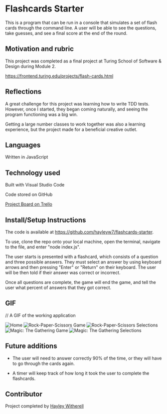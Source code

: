 # Flashcards Starter

This is a program that can be run in a console that simulates a set of flash cards through the command line. A user will be able to see the questions, take guesses, and see a final score at the end of the round.

## Motivation and rubric

This project was completed as a final project at Turing School of Software & Design during Module 2.

https://frontend.turing.edu/projects/flash-cards.html 

## Reflections

A great challenge for this project was learning how to write TDD tests. However, once I started, they began coming naturally, and seeing the program functioning was a big win.

Getting a large number classes to work together was also a learning experience, but the project made for a beneficial creative outlet.

## Languages

Written in JavaScript

## Technology used

Built with Visual Studio Code

Code stored on GitHub

[Project Board on Trello](https://trello.com/b/DGihRfLX)

## Install/Setup Instructions

The code is available at https://github.com/hayleyw7/flashcards-starter.

To use, clone the repo onto your local machine, open the terminal, navigate to the file, and enter "node index.js".

The user starts is presented with a flashcard, which consists of a question and three possible answers. They must select an answer by using keyboard arrows and then pressing "Enter" or "Return" on their keyboard. The user will be then told if their answer was correct or incorrect.

Once all questions are complete, the game will end the game, and tell the user what percent of answers that they got correct.

## GIF

// A GIF of the working application

![Home](assets/ss-home.png)
![Rock-Paper-Scissors Game](assets/ss-rps-game.png)
![Rock-Paper-Scissors Selections](assets/ss-rps-selections.png)
![Magic: The Gathering Game](assets/ss-mtg-game.png)
![Magic: The Gathering Selections](assets/ss-mtg-selections.png)

## Future additions

* The user will need to answer correctly 90% of the time, or they will have to go through the cards again.

* A timer will keep track of how long it took the user to complete the flashcards.

## Contributor

Project completed by [Hayley Witherell](https://github.com/hayleyw7)